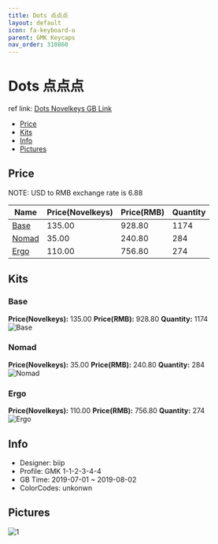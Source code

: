 ```yaml
---
title: Dots 点点点
layout: default
icon: fa-keyboard-o
parent: GMK Keycaps
nav_order: 310860
---
```


# Dots 点点点

ref link: [Dots Novelkeys GB Link](https://novelkeys.xyz/collections/group-buys/products/gmk-dots-gb)

* [Price](#price)
* [Kits](#kits)
* [Info](#info)
* [Pictures](#pictures)


## Price  
NOTE: USD to RMB exchange rate is 6.88

| Name          | Price(Novelkeys)    |  Price(RMB) | Quantity |
| ------------- | ------------ |  ---------- | -------- |
|[Base](#base)|135.00|928.80|1174|
|[Nomad](#nomad)|35.00|240.80|284|
|[Ergo](#ergo)|110.00|756.80|274|


## Kits
### Base
**Price(Novelkeys):** 135.00    **Price(RMB):** 928.80    **Quantity:** 1174  
<img src="{{ 'assets/images/gmk-keycaps/dots/kits_pics/base.jpg' | relative_url }}" alt="Base" class="image featured">

### Nomad
**Price(Novelkeys):** 35.00    **Price(RMB):** 240.80    **Quantity:** 284  
<img src="{{ 'assets/images/gmk-keycaps/dots/kits_pics/nomad.jpg' | relative_url }}" alt="Nomad" class="image featured">

### Ergo
**Price(Novelkeys):** 110.00    **Price(RMB):** 756.80    **Quantity:** 274  
<img src="{{ 'assets/images/gmk-keycaps/dots/kits_pics/ergo.png' | relative_url }}" alt="Ergo" class="image featured">


## Info
* Designer: biip
* Profile: GMK 1-1-2-3-4-4
* GB Time: 2019-07-01 ~ 2019-08-02
* ColorCodes: unkonwn 


## Pictures
<img src="{{ 'assets/images/gmk-keycaps/dots/rendering_pics/1.jpg' | relative_url }}" alt="1" class="image featured">

